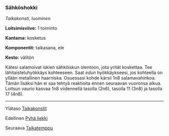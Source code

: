 ### Sähköshokki

*Taikakonsti, luominen*

**Loitsimisviive:** 1 toiminto

**Kantama:** kosketus

**Komponentit:** taikasana, ele

**Kesto:** välitön

Kätesi salamoivat iskien sähköiskun olentoon, jota yrität koskettaa. Tee lähitaisteluhyökkäys kohteeseen. Saat *edun* hyökkäykseesi, jos kohteella on yllään metallinen haarniska. Osuessasi kohde kärsii 1n8 salamavahinkoa. Tämän lisäksi hän ei saa tehtyä reaktioita ennen seuraavan vuoronsa alkua. Loitsun vaurio kasvaa 1n8 viidennellä tasolla (2n6), tasolla 11 (3n8) ja tasolla 17 (4n8).

----

Ylätaso [Taikakonstit](0.piirin_taikakonstit.md)

Edellinen [Pyhä liekki](Pyhä_liekki.md)

Seuraava [Taikatemppu](Taikatemppu.md)